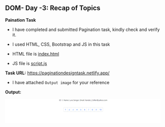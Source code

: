## DOM- Day -3: Recap of Topics    

**Paination Task**   

 - I have completed and submitted Pagination task, kindly check and verify it.  

 - I used HTML, CSS, Bootstrap and JS in this task   

  - HTML file is [index.html](index.html)

  - JS file is [script.js](src/script.js)

  **Task URL:** https://paginationdesigntask.netlify.app/

   - I have attached `Output image` for your reference  

   **Output:**

 ![output image](outputs\Pagination.PNG)


